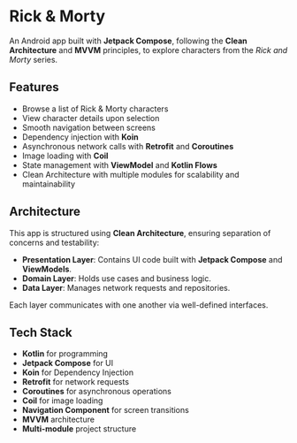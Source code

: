 
# Rick & Morty

An Android app built with **Jetpack Compose**, following the **Clean Architecture** and **MVVM** principles, to explore characters from the *Rick and Morty* series.

## Features

- Browse a list of Rick & Morty characters
- View character details upon selection
- Smooth navigation between screens
- Dependency injection with **Koin**
- Asynchronous network calls with **Retrofit** and **Coroutines**
- Image loading with **Coil**
- State management with **ViewModel** and **Kotlin Flows**
- Clean Architecture with multiple modules for scalability and maintainability

## Architecture

This app is structured using **Clean Architecture**, ensuring separation of concerns and testability:

- **Presentation Layer**: Contains UI code built with **Jetpack Compose** and **ViewModels**.
- **Domain Layer**: Holds use cases and business logic.
- **Data Layer**: Manages network requests and repositories.
  
Each layer communicates with one another via well-defined interfaces.

## Tech Stack

- **Kotlin** for programming
- **Jetpack Compose** for UI
- **Koin** for Dependency Injection
- **Retrofit** for network requests
- **Coroutines** for asynchronous operations
- **Coil** for image loading
- **Navigation Component** for screen transitions
- **MVVM** architecture
- **Multi-module** project structure
